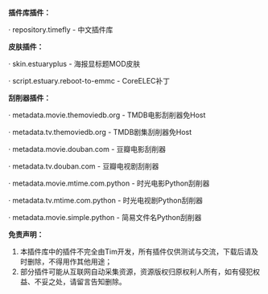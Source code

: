 **插件库插件：**

· repository.timefly - 中文插件库


**皮肤插件：**

· skin.estuaryplus - 海报显标题MOD皮肤

· script.estuary.reboot-to-emmc - CoreELEC补丁


**刮削器插件：**

· metadata.movie.themoviedb.org - TMDB电影刮削器免Host

· metadata.tv.themoviedb.org - TMDB剧集刮削器免Host

· metadata.movie.douban.com - 豆瓣电影刮削器

· metadata.tv.douban.com - 豆瓣电视剧刮削器

· metadata.movie.mtime.com.python - 时光电影Python刮削器

· metadata.tv.mtime.com.python - 时光电视剧Python刮削器

· metadata.movie.simple.python - 简易文件名Python刮削器


**免责声明：**

1. 本插件库中的插件不完全由Tim开发，所有插件仅供测试与交流，下载后请及时删除，不得用作其他用途；
2. 部分插件可能从互联网自动采集资源，资源版权归原权利人所有，如有侵犯权益、不妥之处，请留言告知删除。
